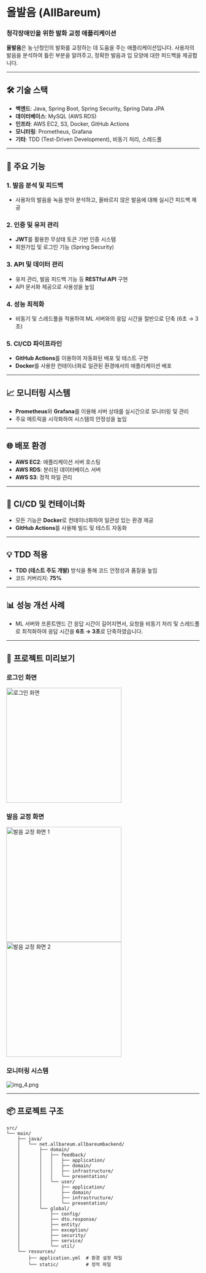 # 올발음 (AllBareum)

### 청각장애인을 위한 발화 교정 애플리케이션

**올발음**은 농·난청인의 발화를 교정하는 데 도움을 주는 애플리케이션입니다. 사용자의 발음을 분석하여 틀린 부분을 알려주고, 정확한 발음과 입 모양에 대한 피드백을 제공합니다.

---
## 🛠 기술 스택

- **백엔드**: Java, Spring Boot, Spring Security, Spring Data JPA
- **데이터베이스**: MySQL (AWS RDS)
- **인프라**: AWS EC2, S3, Docker, GitHub Actions
- **모니터링**: Prometheus, Grafana
- **기타**: TDD (Test-Driven Development), 비동기 처리, 스레드풀

---

## 🚀 주요 기능

### 1. 발음 분석 및 피드백
- 사용자의 발음을 녹음 받아 분석하고, 올바르지 않은 발음에 대해 실시간 피드백 제공

### 2. 인증 및 유저 관리
- **JWT**를 활용한 무상태 토큰 기반 인증 시스템
- 회원가입 및 로그인 기능 (Spring Security)

### 3. API 및 데이터 관리
- 유저 관리, 발음 피드백 기능 등 **RESTful API** 구현
- API 문서화 제공으로 사용성을 높임

### 4. 성능 최적화
- 비동기 및 스레드풀을 적용하여 ML 서버와의 응답 시간을 절반으로 단축 (6초 → 3초)

### 5. CI/CD 파이프라인
- **GitHub Actions**를 이용하여 자동화된 배포 및 테스트 구현
- **Docker**를 사용한 컨테이너화로 일관된 환경에서의 애플리케이션 배포

---

## 📈 모니터링 시스템
- **Prometheus**와 **Grafana**를 이용해 서버 상태를 실시간으로 모니터링 및 관리
- 주요 메트릭을 시각화하여 시스템의 안정성을 높임

---

## 🌐 배포 환경

- **AWS EC2**: 애플리케이션 서버 호스팅
- **AWS RDS**: 분리된 데이터베이스 서버
- **AWS S3**: 정적 파일 관리

---

## 📂 CI/CD 및 컨테이너화

- 모든 기능은 **Docker**로 컨테이너화하여 일관성 있는 환경 제공
- **GitHub Actions**를 사용해 빌드 및 테스트 자동화

---

## 💡 TDD 적용

- **TDD (테스트 주도 개발)** 방식을 통해 코드 안정성과 품질을 높임
- 코드 커버리지: **75%**

---

## 📊 성능 개선 사례

- ML 서버와 프론트엔드 간 응답 시간이 길어지면서, 요청을 비동기 처리 및 스레드풀로 최적화하여 응답 시간을 **6초 → 3초**로 단축하였습니다.

---

## 📸 프로젝트 미리보기

### 로그인 화면
<img src="src/main/resources/static/img.png" alt="로그인 화면" width="300">

### 발음 교정 화면
<img src="src/main/resources/static/img_1.png" alt="발음 교정 화면 1" width="300">
<img src="src/main/resources/static/img_2.png" alt="발음 교정 화면 2" width="300">

### 모니터링 시스템
![img_4.png](src/main/resources/static/img_4.png)

---

## 📦 프로젝트 구조

```plaintext
src/
└── main/
    ├── java/
    │   └── net.allbareum.allbareumbackend/
    │       ├── domain/
    │       │   ├── feedback/
    │       │   │   ├── application/
    │       │   │   ├── domain/
    │       │   │   ├── infrastructure/
    │       │   │   └── presentation/
    │       │   └── user/
    │       │       ├── application/
    │       │       ├── domain/
    │       │       ├── infrastructure/
    │       │       └── presentation/
    │       └── global/
    │           ├── config/
    │           ├── dto.response/
    │           ├── entity/
    │           ├── exception/
    │           ├── security/
    │           ├── service/
    │           └── util/
    └── resources/
        ├── application.yml  # 환경 설정 파일
        └── static/          # 정적 파일
```